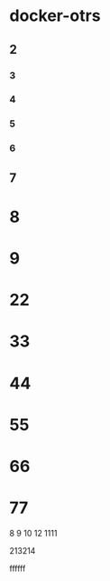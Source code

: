 # docker-otrs
## 2
### 3
### 4
### 5
### 6
## 7
# 8
# 9
# 22
# 33
# 44
# 55
# 66
# 77
8
9
10
12
1111

213214

ffffff